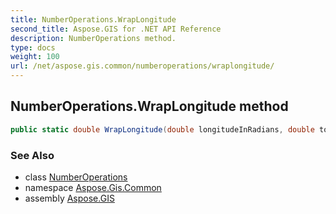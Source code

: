 ```yaml
---
title: NumberOperations.WrapLongitude
second_title: Aspose.GIS for .NET API Reference
description: NumberOperations method. 
type: docs
weight: 100
url: /net/aspose.gis.common/numberoperations/wraplongitude/
---
```

## NumberOperations.WrapLongitude method

```csharp
public static double WrapLongitude(double longitudeInRadians, double tolerance = 1E-10m)
```

### See Also

* class [NumberOperations](../)
* namespace [Aspose.Gis.Common](../../numberoperations/)
* assembly [Aspose.GIS](../../../)


